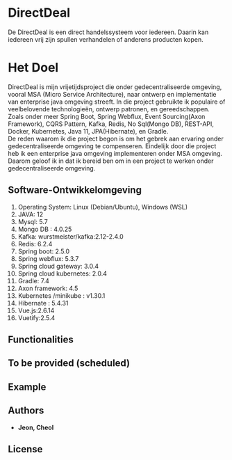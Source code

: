 # DirectDeal
De DirectDeal is een direct handelssysteem voor iedereen. Daarin kan iedereen vrij zijn spullen verhandelen of anderens producten kopen.  

# Het Doel
DirectDeal is mijn vrijetijdsproject die onder gedecentraliseerde omgeving, vooral MSA (Micro Service Architecture), naar ontwerp en implementatie van enterprise java omgeving streeft. In die project gebruikte ik populaire of veelbelovende technologieën, ontwerp patronen, en gereedschappen. Zoals onder meer Spring Boot, Spring Webflux, Event Sourcing(Axon Framework), CQRS Pattern, Kafka, Redis, No Sql(Mongo DB), REST-API, Docker, Kubernetes, Java 11, JPA(Hibernate), en Gradle.  
De reden waarom ik die project begon is om het gebrek aan ervaring onder gedecentraliseerde omgeving te compenseren. Eindelijk door die project heb ik een enterprise java omgeving implementeren onder MSA omgeving. Daarom geloof ik in dat ik bereid ben om in een project te werken onder gedecentraliseerde omgeving.  

## Software-Ontwikkelomgeving

1. Operating System: Linux (Debian/Ubuntu), Windows (WSL) 
2. JAVA: 12 
3. Mysql: 5.7 
4. Mongo DB : 4.0.25 
5. Kafka: wurstmeister/kafka:2.12-2.4.0 
6. Redis: 6.2.4 
7. Spring boot: 2.5.0 
8. Spring webflux: 5.3.7 
9. Spring cloud gateway: 3.0.4 
10. Spring cloud kubernetes: 2.0.4 
11. Gradle: 7.4 
12. Axon framework: 4.5 
13. Kubernetes /minikube : v1.30.1 
14. Hibernate : 5.4.31 
15. Vue.js:2.6.14 
16. Vuetify:2.5.4 

## Functionalities


## To be provided (scheduled)


## Example


## Authors

* **Jeon, Cheol** 

## License

